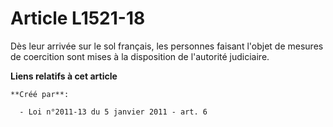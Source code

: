 # Article L1521-18

Dès leur arrivée sur le sol français, les personnes faisant l'objet de mesures de coercition sont mises à la disposition de
l'autorité judiciaire.

**Liens relatifs à cet article**

	**Créé par**:

	  - Loi n°2011-13 du 5 janvier 2011 - art. 6
